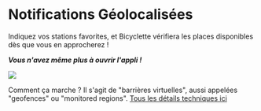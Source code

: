 # Notifications Géolocalisées

Indiquez vos stations favorites, et Bicyclette vérifiera les places disponibles dès que vous en approcherez ! 

***Vous n'avez même plus à ouvrir l'appli !***

![](images/screenshots/Notification@2x.png)

Comment ça marche ? Il s'agit de "barrières virtuelles", aussi appelées "geofences" ou "monitored regions". [Tous les détails techniques ici](monitoredregions.html)